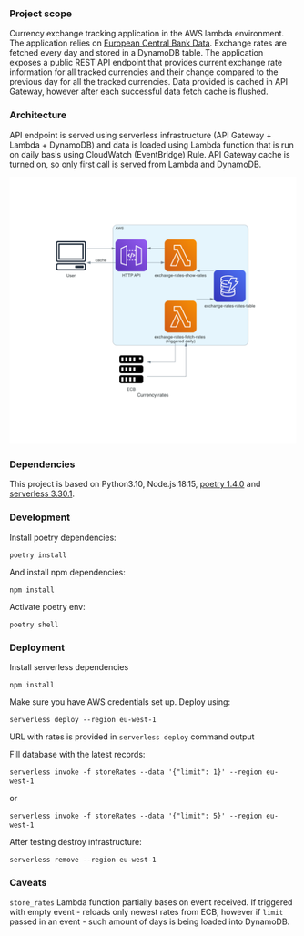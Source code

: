 ### Project scope

Currency exchange tracking application in the AWS lambda environment.  The application relies on 
[European Central Bank Data](https://www.ecb.europa.eu/stats/policy_and_exchange_rates/euro_reference_exchange_rates/html/index.en.html). 
Exchange rates are fetched every day and stored in a DynamoDB table. The application exposes a public REST API endpoint 
that provides current exchange rate information for all tracked currencies and their change compared to the previous day 
for all the tracked currencies. Data provided is cached in API Gateway, however after each successful data fetch
cache is flushed.

### Architecture

API endpoint is served using serverless infrastructure (API Gateway + Lambda + DynamoDB) and data is loaded using Lambda
function that is run on daily basis using CloudWatch (EventBridge) Rule. API Gateway cache is turned on, so only first 
call is served from Lambda and DynamoDB.

![Resources diagram](adr/resources/001-diagram.png "Resources diagram")

### Dependencies

This project is based on Python3.10, Node.js 18.15, [poetry 1.4.0](https://python-poetry.org/) and [serverless 3.30.1](https://www.serverless.com/).

### Development

Install poetry dependencies:

```commandline
poetry install
```

And install npm dependencies:

```commandline
npm install
```

Activate poetry env:

```commandline
poetry shell
```

### Deployment

Install serverless dependencies
```commandline
npm install
```

Make sure you have AWS credentials set up. Deploy using:
```commandline
serverless deploy --region eu-west-1
```

URL with rates is provided in `serverless deploy` command output

Fill database with the latest records:
```commandline
serverless invoke -f storeRates --data '{"limit": 1}' --region eu-west-1
```

or 

```commandline
serverless invoke -f storeRates --data '{"limit": 5}' --region eu-west-1
```

After testing destroy infrastructure:

```commandline
serverless remove --region eu-west-1
```

### Caveats

`store_rates` Lambda function partially bases on event received. If triggered with empty event - reloads only newest 
rates from ECB, however if `limit` passed in an event - such amount of days is being loaded into DynamoDB.
